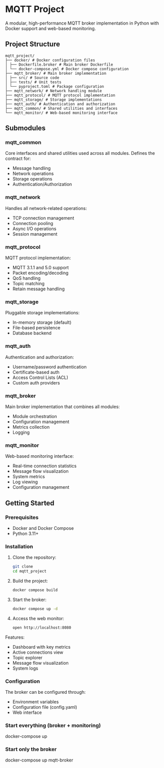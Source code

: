 # MQTT Project

A modular, high-performance MQTT broker implementation in Python with Docker support and web-based monitoring.

## Project Structure
```
mqtt_project/
├── docker/ # Docker configuration files
│ ├── Dockerfile.broker # Main broker Dockerfile
│ └── docker-compose.yml # Docker compose configuration
├── mqtt_broker/ # Main broker implementation
│ ├── src/ # Source code
│ ├── tests/ # Unit tests
│ └── pyproject.toml # Package configuration
├── mqtt_network/ # Network handling module
├── mqtt_protocol/ # MQTT protocol implementation
├── mqtt_storage/ # Storage implementations
├── mqtt_auth/ # Authentication and authorization
├── mqtt_common/ # Shared utilities and interfaces
└── mqtt_monitor/ # Web-based monitoring interface
```

## Submodules

### mqtt_common
Core interfaces and shared utilities used across all modules. Defines the contract for:
- Message handling
- Network operations
- Storage operations
- Authentication/Authorization

### mqtt_network
Handles all network-related operations:
- TCP connection management
- Connection pooling
- Async I/O operations
- Session management

### mqtt_protocol
MQTT protocol implementation:
- MQTT 3.1.1 and 5.0 support
- Packet encoding/decoding
- QoS handling
- Topic matching
- Retain message handling

### mqtt_storage
Pluggable storage implementations:
- In-memory storage (default)
- File-based persistence
- Database backend

### mqtt_auth
Authentication and authorization:
- Username/password authentication
- Certificate-based auth
- Access Control Lists (ACL)
- Custom auth providers

### mqtt_broker
Main broker implementation that combines all modules:
- Module orchestration
- Configuration management
- Metrics collection
- Logging

### mqtt_monitor
Web-based monitoring interface:
- Real-time connection statistics
- Message flow visualization
- System metrics
- Log viewing
- Configuration management

## Getting Started

### Prerequisites
- Docker and Docker Compose
- Python 3.11+

### Installation
1. Clone the repository:
   ```bash
   git clone 
   cd mqtt_project
   ```

2. Build the project:
   ```bash
   docker compose build
   ```

3. Start the broker:
   ```bash
   docker compose up -d
   ```

4. Access the web monitor:
   ```bash
   open http://localhost:8080
   ```

Features:
- Dashboard with key metrics
- Active connections view
- Topic explorer
- Message flow visualization
- System logs  

### Configuration

The broker can be configured through:
- Environment variables
- Configuration file (config.yaml)
- Web interface

### Start everything (broker + monitoring)
docker-compose up
### Start only the broker
docker-compose up mqtt-broker